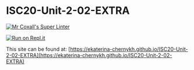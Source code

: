 # ISC20-Unit-2-02-EXTRA

[![Mr Coxall's Super Linter](https://github.com/ekaterina-chernykh/ISC20-Unit-2-02-EXTRA/workflows/Mr%20Coxall's%20Super%20Linter/badge.svg)](https://github.com/ekaterina-chernykh/ISC20-Unit-2-02-EXTRA/actions/)

[![Run on Repl.it](https://repl.it/badge/github/ekaterina-chernykh/ISC20-Unit-2-02-EXTRA)](https://repl.it/github/ekaterina-chernykh/ISC20-Unit-2-02-EXTRA)

This site can be found at: [https://ekaterina-chernykh.github.io/ISC20-Unit-2-02-EXTRA](https://ekaterina-chernykh.github.io/ISC20-Unit-2-02-EXTRA)
